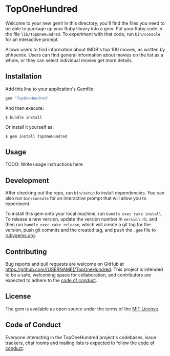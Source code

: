 # TopOneHundred

Welcome to your new gem! In this directory, you'll find the files you need to be able to package up your Ruby library into a gem. Put your Ruby code in the file `lib/TopOneHundred`. To experiment with that code, run `bin/console` for an interactive prompt.

Allows users to find information about IMDB's top 100 movies, as written by phhoeniix. Users can find general information about movies on the list as a whole, or they can select individual movies get more details.

## Installation

Add this line to your application's Gemfile:

```ruby
gem 'TopOneHundred'
```

And then execute:

    $ bundle install

Or install it yourself as:

    $ gem install TopOneHundred

## Usage

TODO: Write usage instructions here

## Development

After checking out the repo, run `bin/setup` to install dependencies. You can also run `bin/console` for an interactive prompt that will allow you to experiment.

To install this gem onto your local machine, run `bundle exec rake install`. To release a new version, update the version number in `version.rb`, and then run `bundle exec rake release`, which will create a git tag for the version, push git commits and the created tag, and push the `.gem` file to [rubygems.org](https://rubygems.org).

## Contributing

Bug reports and pull requests are welcome on GitHub at https://github.com/[USERNAME]/TopOneHundred. This project is intended to be a safe, welcoming space for collaboration, and contributors are expected to adhere to the [code of conduct](https://github.com/[USERNAME]/TopOneHundred/blob/master/CODE_OF_CONDUCT.md).

## License

The gem is available as open source under the terms of the [MIT License](https://opensource.org/licenses/MIT).

## Code of Conduct

Everyone interacting in the TopOneHundred project's codebases, issue trackers, chat rooms and mailing lists is expected to follow the [code of conduct](https://github.com/[USERNAME]/TopOneHundred/blob/master/CODE_OF_CONDUCT.md).
